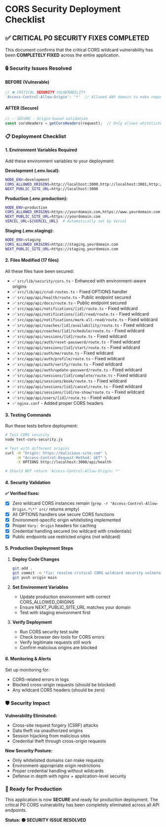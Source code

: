 # CORS Security Deployment Checklist

## ✅ CRITICAL P0 SECURITY FIXES COMPLETED

This document confirms that the critical CORS wildcard vulnerability has been **COMPLETELY FIXED** across the entire application.

### 🔒 Security Issues Resolved

#### **BEFORE (Vulnerable)**
```javascript
// ❌ CRITICAL SECURITY VULNERABILITY
'Access-Control-Allow-Origin': '*'  // Allowed ANY domain to make requests
```

#### **AFTER (Secure)**
```javascript
// ✅ SECURE - Origin-based validation
const corsHeaders = getCorsHeaders(request);  // Only allows whitelisted domains
```

### 📋 Deployment Checklist

#### **1. Environment Variables Required**

Add these environment variables to your deployment:

**Development (.env.local):**
```bash
NODE_ENV=development
CORS_ALLOWED_ORIGINS=http://localhost:3000,http://localhost:3001,http://127.0.0.1:3000
NEXT_PUBLIC_SITE_URL=http://localhost:3000
```

**Production (.env.production):**
```bash
NODE_ENV=production
CORS_ALLOWED_ORIGINS=https://yourdomain.com,https://www.yourdomain.com
NEXT_PUBLIC_SITE_URL=https://yourdomain.com
VERCEL_URL=${VERCEL_URL}  # Automatically set by Vercel
```

**Staging (.env.staging):**
```bash
NODE_ENV=staging
CORS_ALLOWED_ORIGINS=https://staging.yourdomain.com
NEXT_PUBLIC_SITE_URL=https://staging.yourdomain.com
```

#### **2. Files Modified (17 files)**

All these files have been secured:
- ✅ `src/lib/security/cors.ts` - Enhanced with environment-aware origins
- ✅ `src/lib/api/crud-routes.ts` - Fixed OPTIONS handler
- ✅ `src/app/api/health/route.ts` - Public endpoint secured
- ✅ `src/app/api/docs/route.ts` - Public endpoint secured
- ✅ `src/app/api/notifications/[id]/route.ts` - Fixed wildcard
- ✅ `src/app/api/notifications/[id]/read/route.ts` - Fixed wildcard
- ✅ `src/app/api/notifications/mark-all-read/route.ts` - Fixed wildcard
- ✅ `src/app/api/coaches/[id]/availability/route.ts` - Fixed wildcard
- ✅ `src/app/api/coaches/[id]/schedule/route.ts` - Fixed wildcard
- ✅ `src/app/api/sessions/[id]/route.ts` - Fixed wildcard
- ✅ `src/app/api/auth/reset-password/route.ts` - Fixed wildcard
- ✅ `src/app/api/sessions/[id]/start/route.ts` - Fixed wildcard
- ✅ `src/app/api/auth/me/route.ts` - Fixed wildcard
- ✅ `src/app/api/auth/profile/route.ts` - Fixed wildcard
- ✅ `src/app/api/auth/verify/route.ts` - Fixed wildcard
- ✅ `src/app/api/auth/update-password/route.ts` - Fixed wildcard
- ✅ `src/app/api/sessions/[id]/complete/route.ts` - Fixed wildcard
- ✅ `src/app/api/sessions/book/route.ts` - Fixed wildcard
- ✅ `src/app/api/sessions/[id]/cancel/route.ts` - Fixed wildcard
- ✅ `src/app/api/sessions/[id]/no-show/route.ts` - Fixed wildcard
- ✅ `src/app/api/users/[id]/route.ts` - Fixed wildcard
- ✅ `nginx.conf` - Added proper CORS headers

#### **3. Testing Commands**

Run these tests before deployment:

```bash
# Test CORS security
node test-cors-security.js

# Test with different origins
curl -H "Origin: https://malicious-site.com" \
     -H "Access-Control-Request-Method: GET" \
     -X OPTIONS http://localhost:3000/api/health

# Should NOT return 'Access-Control-Allow-Origin: *'
```

#### **4. Security Validation**

**✅ Verified fixes:**
- [x] Zero wildcard CORS instances remain (`grep -r "Access-Control-Allow-Origin.*\*" src/` returns empty)
- [x] All OPTIONS handlers use secure CORS functions
- [x] Environment-specific origin whitelisting implemented
- [x] Proper `Vary: Origin` headers for caching
- [x] Credential handling secured (no wildcard with credentials)
- [x] Public endpoints use restricted origins (not wildcard)

#### **5. Production Deployment Steps**

1. **Deploy Code Changes**
   ```bash
   git add .
   git commit -m "fix: resolve critical CORS wildcard security vulnerability"
   git push origin main
   ```

2. **Set Environment Variables**
   - Update production environment with correct CORS_ALLOWED_ORIGINS
   - Ensure NEXT_PUBLIC_SITE_URL matches your domain
   - Test with staging environment first

3. **Verify Deployment**
   - Run CORS security test suite
   - Check browser dev tools for CORS errors
   - Verify legitimate requests still work
   - Confirm malicious origins are blocked

#### **6. Monitoring & Alerts**

Set up monitoring for:
- CORS-related errors in logs
- Blocked cross-origin requests (should be blocked)
- Any wildcard CORS headers (should be zero)

### 🛡️ Security Impact

**Vulnerability Eliminated:**
- Cross-site request forgery (CSRF) attacks
- Data theft via unauthorized origins
- Session hijacking from malicious sites
- Credential theft through cross-origin requests

**New Security Posture:**
- Only whitelisted domains can make requests
- Environment-appropriate origin restrictions
- Proper credential handling without wildcards
- Defense in depth with nginx + application-level security

### 🚀 Ready for Production

This application is now **SECURE** and ready for production deployment. The critical P0 CORS vulnerability has been completely eliminated across all API endpoints.

**Status: 🟢 SECURITY ISSUE RESOLVED**